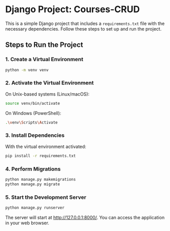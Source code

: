 # Django Project: Courses-CRUD

This is a simple Django project that includes a  `requirements.txt` file with the necessary dependencies. Follow these steps to set up and run the project.

## Steps to Run the Project

### 1. Create a Virtual Environment

```bash
python -m venv venv
```

### 2. Activate the Virtual Environment

On Unix-based systems (Linux/macOS):

```bash
source venv/bin/activate
```
On Windows (PowerShell):

```bash
.\venv\Scripts\Activate
```

### 3. Install Dependencies

With the virtual environment activated:

```bash
pip install -r requirements.txt
```
### 4. Perform Migrations

```bash
python manage.py makemigrations
python manage.py migrate
```
### 5. Start the Development Server

```bash
python manage.py runserver
```

The server will start at http://127.0.0.1:8000/. You can access the application in your web browser.
